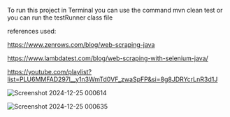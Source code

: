 To run this project in Terminal you can use the command mvn clean test or you can run the testRunner class file

references used:

https://www.zenrows.com/blog/web-scraping-java

https://www.lambdatest.com/blog/web-scraping-with-selenium-java/

https://youtube.com/playlist?list=PLU6MMFAD297l__y1n3WmTd0VF_zwaSpFP&si=8g8JDRYcrLnR3d1J

![Screenshot 2024-12-25 000614](https://github.com/user-attachments/assets/8e3cadee-cd1b-4726-9234-39257adeffcf)

![Screenshot 2024-12-25 000635](https://github.com/user-attachments/assets/e0c4492d-2023-485e-991d-14cff9271c6e)

